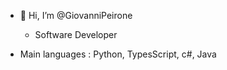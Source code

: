 - 👋 Hi, I’m @GiovanniPeirone

  - Software Developer

- Main languages : Python, TypesScript, c#, Java 

<!---
GiovanniPeirone/GiovanniPeirone is a ✨ special ✨ repository because its `README.md` (this file) appears on your GitHub profile.
You can click the Preview link to take a look at your changes.
--->
